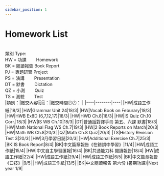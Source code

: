 ```yaml
---
sidebar_position: 1
---
```


# Homework List
<br/>類別 Type: 
<br/>HW = 功課　　 Homework
<br/>BK = 閱讀報告 Book Report
<br/>PJ = 專題研習 Project
<br/>PS = 演講　　 Presentation
<br/>DT = 默書　　 Dictation
<br/>QZ = 小測　　 Quiz
<br/>TS = 測驗　　 Test
<br/>
|類別：|繳交內容🗒️🗒️：|繳交時間🕗🕗： |
|----|--------|----|
|HW|成語工作紙|18/3|
|HW|Grammar Unit 24|18/3|
|HW|Vocab Book on Feburary|18/3|
|HW|HWB Ex8D (6,7,12,17)|18/3|
|HW|HWD Ch.8|18/3|
|HW|IS Quiz Ch.10 Corr.|18/3|
|HW|IS WB Ch.10|18/3|
|DT|普通話對譯手冊 第五、六課 默書|18/3|
|HW|Math National Flag WS Ch.7|19/3|
|HW|2 Book Reports on March|20/3|
|HW|Math WB Ch.8|20/3|
|QZ|Math Ch.8 Quiz|20/3|
|TS|History Revision Test 3|20/3|
|HW|3月學習日誌|20/3|
|HW|Additional Exercise Ch.7|25/3|
|BK|IS Book Report|8/4|
|BK|中文篇章報告《在錯誤中學習》|11/4|
|HW|成語工作紙|15/4|
|HW|中文自主學習匯報|16/4|
|BK|共通能力科 閱讀報告|18/4|
|HW|成語工作紙|22/4|
|HW|成語工作紙|29/4|
|HW|成語工作紙|6/5|
|BK|中文篇章報告《口技》|9/5|
|HW|成語工作紙|13/5|
|BK|中文閱讀報告 第六份 (暑期功課)|Next year 1/9|